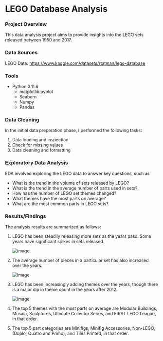 # LEGO Database Analysis

### Project Overview
This data analysis project aims to provide insights into the LEGO sets released between 1950 and 2017.

### Data Sources
LEGO Data: https://www.kaggle.com/datasets/rtatman/lego-database

### Tools
- Python 3.11.6
  - matplotlib.pyplot
  - Seaborn
  - Numpy
  - Pandas

### Data Cleaning
In the initial data preperation phase, I performed the following tasks:
1. Data loading and inspection
2. Check for missing values
3. Data cleaning and formatting

### Exploratory Data Analysis
EDA involved exploring the LEGO data to answer key questions, such as
- What is the trend in the volume of sets released by LEGO?
- What is the trend in the average number of parts used in sets?
- How has the number of LEGO set themes changed?
- What themes have the most parts on average?
- What are the most common parts in LEGO sets?

### Results/Findings
The analysis results are summarized as follows:
1. LEGO has been steadily releasing more sets as the years pass. Some years have significant spikes in sets released.
   
   ![image](https://github.com/iAmBrig12/lego_db_eda/assets/97715791/0cefdb12-a5b7-4cb3-8309-ad9c18ef1fd6)
   
3. The average number of pieces in a particular set has also increased over the years.
   
   ![image](https://github.com/iAmBrig12/lego_db_eda/assets/97715791/c0d831b0-728c-4cc1-ae7a-4de207c9d612)
   
5. LEGO has been increasingly adding themes over the years, though there is a major dip in theme count in the years after 2012.
   
   ![image](https://github.com/iAmBrig12/lego_db_eda/assets/97715791/f7b61af1-e762-4cfa-ac1e-01c70c0e8c9e)
   
7. The top 5 themes with the most parts on average are Modular Buildings, Mosaic, Sculptures, Ultimate Collector Series, and FIRST LEGO League, in that order.
8. The top 5 part categories are Minifigs, Minifig Accessories, Non-LEGO, (Duplo, Quatro and Primo), and Tiles Printed, in that order.



